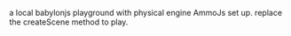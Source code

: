 a local babylonjs playground with physical engine AmmoJs set up. 
replace the createScene method to play.
